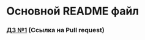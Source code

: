 # Основной README файл
### [ДЗ №1](https://github.com/ylabio/react-webinar-3/pull/89)    (Ссылка на Pull request)
